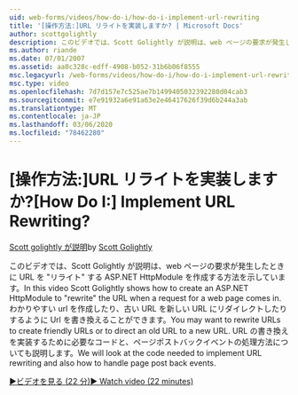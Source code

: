 ```yaml
---
uid: web-forms/videos/how-do-i/how-do-i-implement-url-rewriting
title: '[操作方法:]URL リライトを実装しますか? | Microsoft Docs'
author: scottgolightly
description: このビデオでは、Scott Golightly が説明は、web ページの要求が発生したときに URL を "リライト" する ASP.NET HttpModule を作成する方法を示しています。 書き直してください...
ms.author: riande
ms.date: 07/01/2007
ms.assetid: aa0c328c-edff-4908-b052-31b6b06f8555
msc.legacyurl: /web-forms/videos/how-do-i/how-do-i-implement-url-rewriting
msc.type: video
ms.openlocfilehash: 7d7d157e7c525ae7b1499405032392280d04cab3
ms.sourcegitcommit: e7e91932a6e91a63e2e46417626f39d6b244a3ab
ms.translationtype: MT
ms.contentlocale: ja-JP
ms.lasthandoff: 03/06/2020
ms.locfileid: "78462280"
---
```

# <a name="how-do-i-implement-url-rewriting"></a><span data-ttu-id="04782-105">[操作方法:]URL リライトを実装しますか?</span><span class="sxs-lookup"><span data-stu-id="04782-105">[How Do I:] Implement URL Rewriting?</span></span>

<span data-ttu-id="04782-106">[Scott golightly が説明](https://github.com/scottgolightly)</span><span class="sxs-lookup"><span data-stu-id="04782-106">by [Scott Golightly](https://github.com/scottgolightly)</span></span>

<span data-ttu-id="04782-107">このビデオでは、Scott Golightly が説明は、web ページの要求が発生したときに URL を "リライト" する ASP.NET HttpModule を作成する方法を示しています。</span><span class="sxs-lookup"><span data-stu-id="04782-107">In this video Scott Golightly shows how to create an ASP.NET HttpModule to "rewrite" the URL when a request for a web page comes in.</span></span> <span data-ttu-id="04782-108">わかりやすい url を作成したり、古い URL を新しい URL にリダイレクトしたりするように Url を書き換えることができます。</span><span class="sxs-lookup"><span data-stu-id="04782-108">You may want to rewrite URLs to create friendly URLs or to direct an old URL to a new URL.</span></span> <span data-ttu-id="04782-109">URL の書き換えを実装するために必要なコードと、ページポストバックイベントの処理方法についても説明します。</span><span class="sxs-lookup"><span data-stu-id="04782-109">We will look at the code needed to implement URL rewriting and also how to handle page post back events.</span></span>

[<span data-ttu-id="04782-110">&#9654;ビデオを見る (22 分)</span><span class="sxs-lookup"><span data-stu-id="04782-110">&#9654; Watch video (22 minutes)</span></span>](https://channel9.msdn.com/Blogs/ASP-NET-Site-Videos/how-do-i-implement-url-rewriting)
